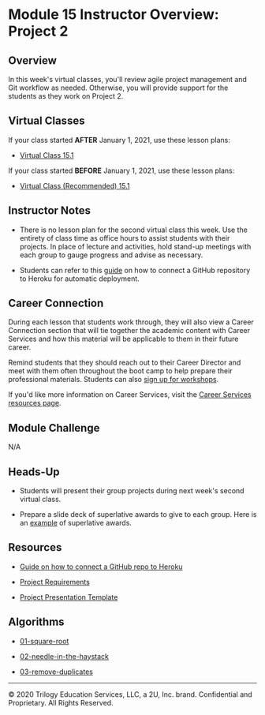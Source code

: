 # Module 15 Instructor Overview: Project 2

## Overview

In this week's virtual classes, you'll review agile project management and Git workflow as needed. Otherwise, you will provide support for the students as they work on Project 2.

## Virtual Classes

If your class started **AFTER** January 1, 2021, use these lesson plans:

* [Virtual Class 15.1](./15.1-REQUIRED.md)

If your class started **BEFORE** January 1, 2021, use these lesson plans:

* [Virtual Class (Recommended) 15.1](./15.1-RECOMMENDED.md)

## Instructor Notes

* There is no lesson plan for the second virtual class this week. Use the entirety of class time as office hours to assist students with their projects. In place of lecture and activities, hold stand-up meetings with each group to gauge progress and advise as necessary.

* Students can refer to this [guide](../../01-Class-Content/15-Project-2/04-Supplemental/GitHubHerokuConnect.md) on how to connect a GitHub repository to Heroku for automatic deployment.

## Career Connection

During each lesson that students work through, they will also view a Career Connection section that will tie together the academic content with Career Services and how this material will be applicable to them in their future career.

Remind students that they should reach out to their Career Director and meet with them often throughout the boot camp to help prepare their professional materials. Students can also [sign up for workshops](https://careerservicesonlineevents.splashthat.com/).

If you'd like more information on Career Services, visit the [Career Services resources page](http://bit.ly/CodingCS).

## Module Challenge

N/A

## Heads-Up

* Students will present their group projects during next week's second virtual class.

* Prepare a slide deck of superlative awards to give to each group. Here is an [example](https://docs.google.com/presentation/d/1QlPJhHnHvLLtKheKl4opm7tibkjjALZeAzwVvZdJDO0/edit?usp=sharing) of superlative awards.

## Resources

* [Guide on how to connect a GitHub repo to Heroku](../../01-Class-Content/15-Project-2/04-Supplemental/GitHubHerokuConnect.md)

* [Project Requirements](../../01-Class-Content/14-MVC/04-Supplemental/Project-Requirements.md)

* [Project Presentation Template](https://docs.google.com/presentation/d/1_u8TKy5zW5UlrVQVnyDEZ0unGI2tjQPDEpA0FNuBKAw/edit)

## Algorithms

* [01-square-root](../../01-Class-Content/15-Project-2/03-Algorithms/01-square-root)

* [02-needle-in-the-haystack](../../01-Class-Content/15-Project-2/03-Algorithms/02-needle-in-the-haystack)

* [03-remove-duplicates](../../01-Class-Content/15-Project-2/03-Algorithms/03-remove-duplicates)

---
© 2020 Trilogy Education Services, LLC, a 2U, Inc. brand.  Confidential and Proprietary.  All Rights Reserved.